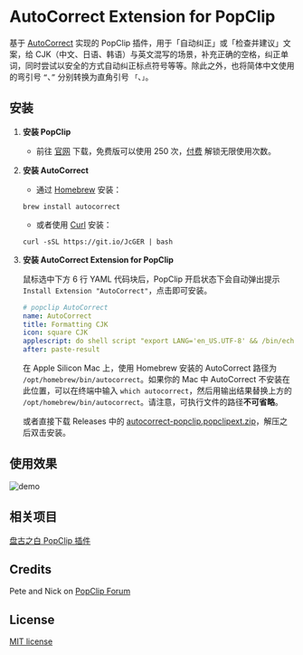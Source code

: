 # AutoCorrect Extension for PopClip

基于 [AutoCorrect](https://github.com/huacnlee/autocorrect) 实现的 PopClip 插件，用于「自动纠正」或「检查并建议」文案，给 CJK（中文、日语、韩语）与英文混写的场景，补充正确的空格，纠正单词，同时尝试以安全的方式自动纠正标点符号等等。除此之外，也将简体中文使用的弯引号 `“`、`”` 分别转换为直角引号 `「`、`」`。

## 安装

1. **安装 PopClip**

   - 前往 [官网](https://www.popclip.app) 下载，免费版可以使用 250 次，[付费](https://www.popclip.app/buy) 解锁无限使用次数。

2. **安装 AutoCorrect**

   - 通过 [Homebrew](https://brew.sh) 安装：

   ```shell
   brew install autocorrect
   ```

   - 或者使用 [Curl](https://curl.se) 安装：

   ```shell
   curl -sSL https://git.io/JcGER | bash
   ```

3. **安装 AutoCorrect Extension for PopClip**

   鼠标选中下方 6 行 YAML 代码块后，PopClip 开启状态下会自动弹出提示 `Install Extension "AutoCorrect"`，点击即可安装。

   ```yaml
   # popclip AutoCorrect
   name: AutoCorrect
   title: Formatting CJK
   icon: square CJK
   applescript: do shell script "export LANG='en_US.UTF-8' && /bin/echo -n '{popclip text}' | sed 's/“/「/g; s/”/」/g' | /opt/homebrew/bin/autocorrect --stdin"
   after: paste-result
   ```

   在 Apple Silicon Mac 上，使用 Homebrew 安装的 AutoCorrect 路径为 `/opt/homebrew/bin/autocorrect`。如果你的 Mac 中 AutoCorrect 不安装在此位置，可以在终端中输入 `which autocorrect`，然后用输出结果替换上方的 `/opt/homebrew/bin/autocorrect`。请注意，可执行文件的路径**不可省略**。

   或者直接下载 Releases 中的 [autocorrect-popclip.popclipext.zip](https://github.com/TomBener/autocorrect-popclip/releases)，解压之后双击安装。

## 使用效果

![demo](https://p15.p3.n0.cdn.getcloudapp.com/items/5zuPjPbb/f877d3ec-3d4a-4e2d-a07f-8716f80c23e9.gif)

## 相关项目

[盘古之白 PopClip 插件](https://github.com/mousepotato/pangu-space.popclipext)

## Credits

Pete and Nick on [PopClip Forum](https://forum.popclip.app/t/shell-script-not-working/1100)

## License

[MIT license](LICENSE)
